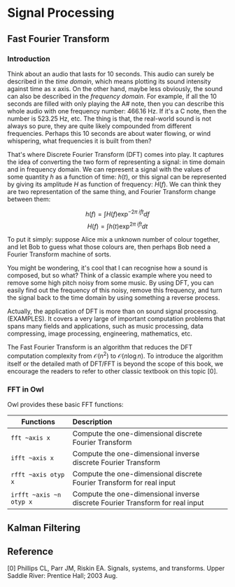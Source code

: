 # Signal Processing


## Fast Fourier Transform

### Introduction

Think about an audio that lasts for 10 seconds. 
This audio can surely be described in the *time domain*, which means plotting its sound intensity against time as x axis.
On the other hand, maybe less obviously, the sound can also be described in the *frequency domain*. For example, if all the 10 seconds are filled with only playing the A# note, then you can describe this whole audio with one frequency number: 466.16 Hz. If it's a C note, then the number is 523.25 Hz, etc. 
The thing is that, the real-world sound is not always so pure, they are quite likely compounded from different frequencies. Perhaps this 10 seconds are about water flowing, or wind whispering, what frequencies it is built from then?

That's where Discrete Fourier Transform (DFT) comes into play. It captures the idea of converting the two form of representing a signal: in time domain and in frequency domain. 
We can represent a signal with the values of some quantity $h$ as a function of time: $h(t)$, or this signal can be represented by giving its amplitude $H$ as function of frequency: $H(f)$. We can think they are two representation of the same thing, and Fourier Transform change between them:

$$ h(f) = \int H(f)\exp^{-2\pi~ift}df$$
$$ H(f) = \int h(t)\exp^{2\pi~ift}dt$$

To put it simply: suppose Alice mix a unknown number of colour together, and let Bob to guess what those colours are, then perhaps Bob need a Fourier Transform machine of sorts.

You might be wondering, it's cool that I can recognise how a sound is composed, but so what? 
Think of a classic example where you need to remove some high pitch noisy from some music. By using DFT, you can easily find out the frequency of this noisy, remove this frequency, and turn the signal back to the time domain by using something a reverse process.

Actually, the application of DFT is more than on sound signal processing. (EXAMPLES).
It covers a very large of important computation problems that spans many fields and applications, such as music processing, data compressing, image processing, engineering, mathematics, etc. 

The Fast Fourier Transform is an algorithm that reduces the DFT computation complexity from $\mathcal{O}(n^2)$ to $\mathcal{O}(n\log{}n)$.
To introduce the algorithm itself or the detailed math of DFT/FFT is beyond the scope of this book, we encourage the readers to refer to other classic textbook on this topic [0].

### FFT in Owl 

Owl provides these basic FFT functions:

| Functions | Description
| --------- |:----------| 
| `fft ~axis x` | Compute the one-dimensional discrete Fourier Transform |
| `ifft ~axis x` | Compute the one-dimensional inverse discrete Fourier Transform |
| `rfft ~axis otyp x` | Compute the one-dimensional discrete Fourier Transform for real input |
| `irfft ~axis ~n otyp x` | Compute the one-dimensional inverse discrete Fourier Transform for real input |

## Kalman Filtering



## Reference 

[0] Phillips CL, Parr JM, Riskin EA. Signals, systems, and transforms. Upper Saddle River: Prentice Hall; 2003 Aug.
